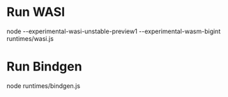 # Run WASI
node --experimental-wasi-unstable-preview1 --experimental-wasm-bigint runtimes/wasi.js

# Run Bindgen
node runtimes/bindgen.js